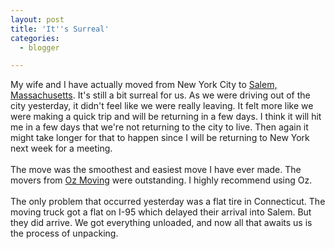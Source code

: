 ```yaml
---
layout: post
title: 'It''s Surreal'
categories:
  - blogger

---
```


My wife and I have actually moved from New York City to <a href="http://www.salemweb.com/">Salem, Massachusetts</a>.  It's still a bit surreal for us.  As we were driving out of the city yesterday, it didn't feel like we were really leaving.  It felt more like we were making a quick trip and will be returning in a few days.  I think it will hit me in a few days that we're not returning to the city to live.  Then again it might take longer for that to happen since I will be returning to New York next week for a meeting.<br /><br />The move was the smoothest and easiest move I have ever made.  The movers from <a href="http://www.ozmoving.com/">Oz Moving</a> were outstanding.  I highly recommend using Oz.<br /><br />The only problem that occurred yesterday was a flat tire in Connecticut.  The moving truck got a flat on I-95 which delayed their arrival into Salem.  But they did arrive.  We got everything unloaded, and now all that awaits us is the process of unpacking.
